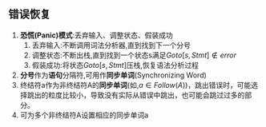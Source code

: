 错误恢复
---

1. **恐慌(Panic)模式**:丢弃输入、调整状态、假装成功
   1. 丢弃输入:不断调用词法分析器,直到找到下一个分号
   2. 调整状态:不断出栈,直到找到一个状态s满足$Goto[s, Stmt]\not\in error$
   3. 假装成功:将状态$Goto[s, Stmt]$压栈,恢复语法分析过程
2. **分号**作为**语句**分隔符,可用作**同步单词**(Synchronizing Word)
3. 终结符a作为非终结符A的**同步单词**(如,$a\in Follow(A)$)，跳出错误时，可能选择跳出的粒度比较小，导致没有实际从错误中跳出，也可能会跳过过多的部分。
4. 可为多个非终结符A设置相应的同步单词a
